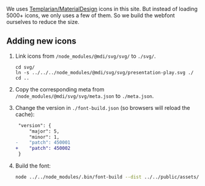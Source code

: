 We uses [Templarian/MaterialDesign](https://github.com/Templarian/MaterialDesign) icons in this site. But instead of loading 5000+ icons, we only uses a few of them. So we build the webfont ourselves to reduce the size.

## Adding new icons

1. Link icons from `/node_modules/@mdi/svg/svg/` to `./svg/`.

   ```
   cd svg/
   ln -s ../../../node_modules/@mdi/svg/svg/presentation-play.svg ./
   cd ..
   ```
2. Copy the corresponding meta from `/node_modules/@mdi/svg/svg/meta.json` to `./meta.json`.
3. Change the version in `./font-build.json` (so browsers will reload the cache):

   ```diff
    "version": {
        "major": 5,
        "minor": 1,
   -    "patch": 450001
   +    "patch": 450002
    }
   ```
4. Build the font:

   ```sh
   node ../../node_modules/.bin/font-build --dist ../../public/assets/mdi
   ```